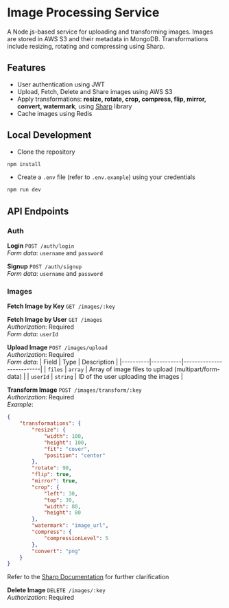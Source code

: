 # Image Processing Service

A Node.js-based service for uploading and transforming images. Images are stored in AWS S3 and their metadata in MongoDB. Transformations include resizing, rotating and compressing using Sharp.

## Features

-   User authentication using JWT
-   Upload, Fetch, Delete and Share images using AWS S3
-   Apply transformations: **resize, rotate, crop, compress, flip, mirror, convert, watermark**, using [Sharp](https://www.npmjs.com/package/sharp) library
-   Cache images using Redis

## Local Development

-   Clone the repository

```bash
npm install
```

-   Create a `.env` file (refer to `.env.example`) using your credentials

```bash
npm run dev
```

## API Endpoints

### Auth

**Login** `POST /auth/login`\
_Form data_: `username` and `password`

**Signup** `POST /auth/signup`\
_Form data_: `username` and `password`

### Images

**Fetch Image by Key** `GET /images/:key`

**Fetch Image by User** `GET /images`\
_Authorization_: Required\
_Form data_: `userId`

**Upload Image** `POST /images/upload`\
_Authorization_: Required\
_Form data_:
| Field | Type | Description |
|----------|-----------|--------------------------|
| `files` | `array` | Array of image files to upload (multipart/form-data) |
| `userId` | `string` | ID of the user uploading the images |

**Transform Image** `POST /images/transform/:key`\
_Authorization_: Required\
_Example_:

```json
{
    "transformations": {
        "resize": {
            "width": 100,
            "height": 100,
            "fit": "cover",
            "position": "center"
        },
        "rotate": 90,
        "flip": true,
        "mirror": true,
        "crop": {
            "left": 30,
            "top": 30,
            "width": 80,
            "height": 80
        },
        "watermark": "image_url",
        "compress": {
            "compressionLevel": 5
        },
        "convert": "png"
    }
}
```

Refer to the [Sharp Documentation](https://sharp.pixelplumbing.com/) for further clarification

**Delete Image** `DELETE /images/:key`\
_Authorization_: Required
